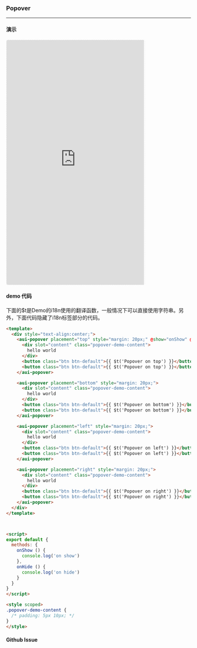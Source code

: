 <!-- ---
nav: zh-CN
--- -->


### Popover

---

#### 演示

 <div style="width:377px;height:667px;display:inline-block;border:1px dashed #ececec;border-radius:5px;overflow:hidden;">
   <iframe src="https://afexteam.github.io/aui-m-demo/#/component/popover" width="375" height="667" border="0" frameborder="0"></iframe>
 </div>

#### demo 代码

<p class="tip">下面的$t是Demo的i18n使用的翻译函数，一般情况下可以直接使用字符串。另外，下面代码隐藏了i18n标签部分的代码。</p>

``` html
<template>
  <div style="text-align:center;">
    <aui-popover placement="top" style="margin: 20px;" @show="onShow" @hide="onHide">
      <div slot="content" class="popover-demo-content">
        hello world
      </div>
      <button class="btn btn-default">{{ $t('Popover on top') }}</button>
      <button class="btn btn-default">{{ $t('Popover on top') }}</button>
    </aui-popover>

    <aui-popover placement="bottom" style="margin: 20px;">
      <div slot="content" class="popover-demo-content">
        hello world
      </div>
      <button class="btn btn-default">{{ $t('Popover on bottom') }}</button>
      <button class="btn btn-default">{{ $t('Popover on bottom') }}</button>
    </aui-popover>

    <aui-popover placement="left" style="margin: 20px;">
      <div slot="content" class="popover-demo-content">
        hello world
      </div>
      <button class="btn btn-default">{{ $t('Popover on left') }}</button>
      <button class="btn btn-default">{{ $t('Popover on left') }}</button>
    </aui-popover>

    <aui-popover placement="right" style="margin: 20px;">
      <div slot="content" class="popover-demo-content">
        hello world
      </div>
      <button class="btn btn-default">{{ $t('Popover on right') }}</button>
      <button class="btn btn-default">{{ $t('Popover on right') }}</button>
    </aui-popover>
  </div>
</template>



<script>
export default {
  methods: {
    onShow () {
      console.log('on show')
    },
    onHide () {
      console.log('on hide')
    }
  }
}
</script>

<style scoped>
.popover-demo-content {
  /* padding: 5px 10px; */
}
</style>
```


#### Github Issue